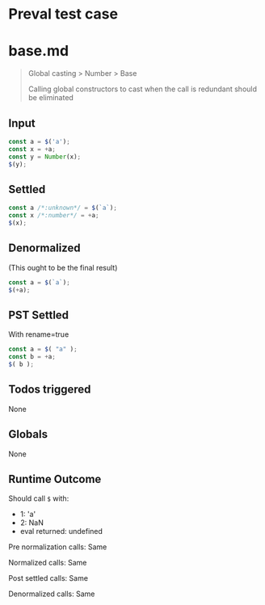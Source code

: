 # Preval test case

# base.md

> Global casting > Number > Base
>
> Calling global constructors to cast when the call is redundant should be eliminated

## Input

`````js filename=intro
const a = $('a');
const x = +a;
const y = Number(x);
$(y);
`````


## Settled


`````js filename=intro
const a /*:unknown*/ = $(`a`);
const x /*:number*/ = +a;
$(x);
`````


## Denormalized
(This ought to be the final result)

`````js filename=intro
const a = $(`a`);
$(+a);
`````


## PST Settled
With rename=true

`````js filename=intro
const a = $( "a" );
const b = +a;
$( b );
`````


## Todos triggered


None


## Globals


None


## Runtime Outcome


Should call `$` with:
 - 1: 'a'
 - 2: NaN
 - eval returned: undefined

Pre normalization calls: Same

Normalized calls: Same

Post settled calls: Same

Denormalized calls: Same
